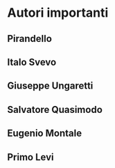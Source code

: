 # Autori importanti
## Pirandello
## Italo Svevo
## Giuseppe Ungaretti
## Salvatore Quasimodo
## Eugenio Montale
## Primo Levi